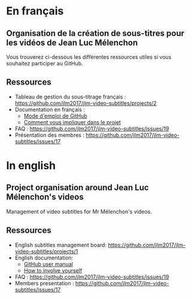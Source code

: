 # En français
## Organisation de la création de sous-titres pour les vidéos de Jean Luc Mélenchon
Vous trouverez ci-dessous les différentes ressources utiles si vous souhaitez participer au GitHub.

## Ressources
- Tableau de gestion du sous-titrage français : https://github.com/jlm2017/jlm-video-subtitles/projects/2
- Documentation en français :
  - [Mode d'emploi de GitHub](french-ressources/comment-utiliser-github.md)
  - [Comment vous impliquer dans le projet](french-ressources/comment-participer.md)
- FAQ : https://github.com/jlm2017/jlm-video-subtitles/issues/19
- Présentation des membres : https://github.com/jlm2017/jlm-video-subtitles/issues/17

# In english
## Project organisation around Jean Luc Mélenchon's videos
Management of video subtitles for Mr Mélenchon's videos.

## Ressources
- English subtitles management board: https://github.com/jlm2017/jlm-video-subtitles/projects/1
- English documentation:
  - [GitHub user manual](english-ressources/how-to-use-github.md)
  - [How to involve yourself](english-ressources/how-to-involve-yourself.md)
- FAQ : https://github.com/jlm2017/jlm-video-subtitles/issues/19
- Members presentation : https://github.com/jlm2017/jlm-video-subtitles/issues/17
